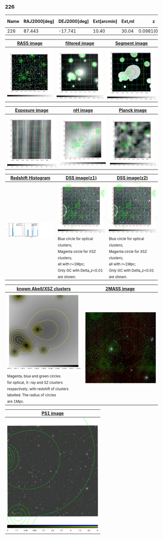 <div STYLE="page-break-after: always;"></div>

### 226

|Name|RAJ2000[deg]|DEJ2000[deg] |Ext[arcmin]| Ext,ml | z | z_src| C|GC(XSZ,Delta_z<0.01)| GC(OPT,Delta_z<0.01)|GC| R_sig[arcmin] | R500[arcmin] | R500[Mpc]| CRsig[c/s] | CR500[c/s] |L500[1E44 erg/s]|F500[1E-12 erg/s/cm^2]| M500[1E14 Msun]|Tx[keV]|Cnt_sig|Beta|Rc[arcmin]|Comment|Alias|
|---|---|---|---|---|---|------|---|--------|---------|----------|---|---|---|---|---|---|---|---|---|---|---|---|---|---|
|226| 87.443| -17.741| 10.40| 30.04| 0.0981(0.008)| z1,| G| -| -| -| 21.244| 7.356| 0.800| 0.126(0.049)| 0.114(0.044)| 0.489(0.242)| 2.010(0.996)| 1.60(0.40)| 2.95(0.47)| 86.9| 0.520(-0.015+0.031)| 4.949(-0.319+0.497)| -| t454|

|[RASS image](../image/226/226_img.pdf)|[filtered image](../image/226/226_fil.pdf)|[Segment image](../image/226/226_seg.pdf)|
|-------------------|--------------------|-------------------|
| <img src="../image/226/226_img.png" width="300">  | <img src="../image/226/226_fil.png" width="300">   | <img src="../image/226/226_seg.png" width="300">  |

|[Exposure image](../image/226/226_mex.pdf)| [nH image](../image/226/226_nh.pdf)| [Planck image](../image/226/226_p.pdf)|
|-------------------|--------------------|-------------------|
|<img src="../image/226/226_mex.png" width="300">   | <img src="../image/226/226_nh.png" width="300">    | <img src="../image/226/226_p.png" width="300"> |

|[Redshift Histogram](../image/226/226_zg.pdf) | [DSS image(z1)](../image/226/226_dss_z1.pdf)      |  [DSS image(z2)](../image/226/226_dss_z2.pdf)    |
|-------------------|--------------------|-------------------|
|<img src="../image/226/226_zg.png" width="300"> |<img src="../image/226/226_dss_z1.png" width="300"> <sub><br>Blue circle for optical clusters; <br>Magenta circle for XSZ clusters; <br>all with r=1Mpc; <br>Only GC with Delta_z<0.01 are shown. </sub>| <img src="../image/226/226_dss_z2.png" width="300"><sub><br>Blue circle for optical clusters; <br>Magenta circle for XSZ clusters; <br>all with r=1Mpc; <br>Only GC with Delta_z<0.01 are shown. </sub> |

|[known Abell/XSZ clusters](../image/226/226_gc.pdf) | [2MASS image](../image/226/226_2mass.pdf)      |
|-------------------|-------------------|
|<img src=../image/226/226_gc.png width="300"> <br><sub>Magenta, blue and green circles <br>for optical, X-ray and SZ clusters <br>respectively, with redshift of clusters <br>labelled. The radius of circles <br>are 1Mpc.</sub>|<img src="../image/226/226_2mass.png" width="300">  |

|[PS1 image](../image/226/226_ps1.pdf)            |
|-------------------|
| <img src="../image/226/226_ps1.pdf" width="300">  |

